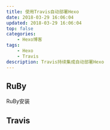 ```yaml
---
title: 使用Travis自动部署Hexo
date: 2018-03-29 16:06:04
updated: 2018-03-29 16:06:04
top: false
categories:
    - Hexo博客
tags:
    - Hexo
    - Travis
description: Travis持续集成自动部署Hexo
---
```


## RuBy

RuBy安装

## Travis